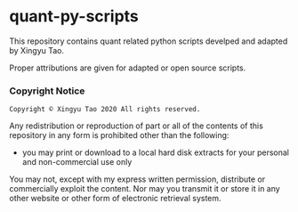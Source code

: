 # quant-py-scripts
This repository contains quant related python scripts develped and adapted by Xingyu Tao.

Proper attributions are given for adapted or open source scripts.

### Copyright Notice
```
Copyright © Xingyu Tao 2020 All rights reserved.
```

Any redistribution or reproduction of part or all of the contents of this repository in any form is prohibited other than the following:
- you may print or download to a local hard disk extracts for your personal and non-commercial use only

You may not, except with my express written permission, distribute or commercially exploit the content. Nor may you transmit it or store it in any other website or other form of electronic retrieval system.

